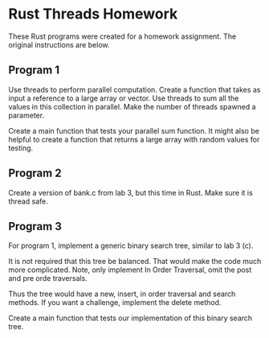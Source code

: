 # Rust Threads Homework
These Rust programs were created for a homework assignment. The original
instructions are below.

## Program 1 
Use threads to perform parallel computation.   Create a function that takes as
input a reference to a large array or vector.   Use threads to sum all the
values in this collection in parallel.  Make the number of threads spawned a
parameter.

Create a main function that tests your parallel sum function.  It might also be
helpful to create a function that returns a large array with random values for
testing.

## Program 2 
Create a version of bank.c from lab 3, but this time in Rust.  Make sure it is
thread safe.

## Program 3
For program 1, implement a generic binary search tree, similar to lab 3 (c).

It is not required that this tree be balanced. That would make the code much more
complicated. Note, only implement In Order Traversal, omit the post and pre orde
traversals.

Thus the tree would have a new, insert, in order traversal and search
methods.  If you want a challenge, implement the delete method.

Create a main function that tests our implementation of this binary search tree.
